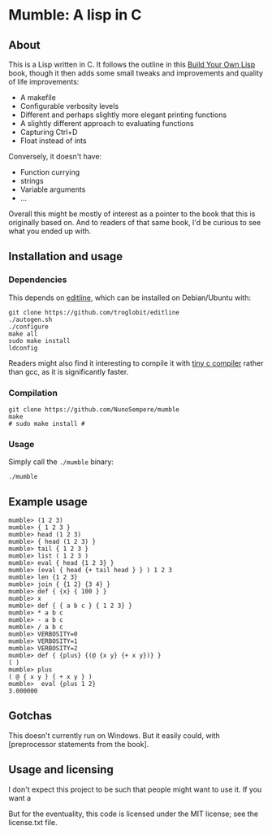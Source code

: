 # Mumble: A lisp in C

## About

This is a Lisp written in C. It follows the outline in this [Build Your Own Lisp](https://buildyourownlisp.com/chapter11_variables) book, though it then adds some small tweaks and improvements and quality of life improvements:

- A makefile
- Configurable verbosity levels
- Different and perhaps slightly more elegant printing functions
- A slightly different approach to evaluating functions
- Capturing Ctrl+D
- Float instead of ints

Conversely, it doesn't have:
- Function currying
- strings
- Variable arguments
- ...

Overall this might be mostly of interest as a pointer to the book that this is originally based on. And to readers of that same book, I'd be curious to see what you ended up with.

## Installation and usage

### Dependencies

This depends on [editline](https://github.com/troglobit/editline), which can be installed on Debian/Ubuntu with:

```
git clone https://github.com/troglobit/editline
./autogen.sh
./configure
make all
sudo make install
ldconfig
```

Readers might also find it interesting to compile it with [tiny c compiler](https://bellard.org/tcc/) rather than gcc, as it is significantly faster.

### Compilation

```
git clone https://github.com/NunoSempere/mumble
make
# sudo make install # 
```

### Usage

Simply call the `./mumble` binary:

```
./mumble
```

## Example usage

```
mumble> (1 2 3)
mumble> { 1 2 3 }
mumble> head (1 2 3)
mumble> { head (1 2 3) }
mumble> tail { 1 2 3 }
mumble> list ( 1 2 3 )
mumble> eval { head {1 2 3} } 
mumble> (eval { head {+ tail head } } ) 1 2 3 
mumble> len {1 2 3}
mumble> join { {1 2} {3 4} }
mumble> def { {x} { 100 } }
mumble> x
mumble> def { { a b c } { 1 2 3} }
mumble> * a b c
mumble> - a b c
mumble> / a b c
mumble> VERBOSITY=0
mumble> VERBOSITY=1
mumble> VERBOSITY=2
mumble> def { {plus} {(@ {x y} {+ x y})} }
( )
mumble> plus
( @ { x y } { + x y } )
mumble>  eval {plus 1 2}
3.000000
```


## Gotchas

This doesn't currently run on Windows. But it easily could, with [preprocessor statements from the book].

## Usage and licensing

I don't expect this project to be such that people might want to use it. If you want a

But for the eventuality, this code is licensed under the MIT license; see the license.txt file.
